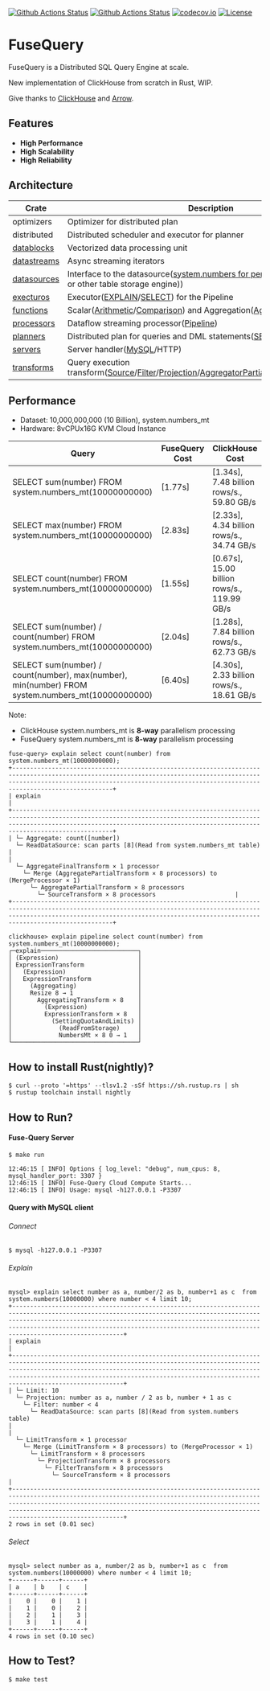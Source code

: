 [![Github Actions Status](https://github.com/datafusedev/fuse-query/workflows/FuseQuery%20Lint/badge.svg)](https://github.com/datafusedev/fuse-query/actions?query=workflow%3A%22FuseQuery+Lint%22)
[![Github Actions Status](https://github.com/datafusedev/fuse-query/workflows/FuseQuery%20Test/badge.svg)](https://github.com/datafusedev/fuse-query/actions?query=workflow%3A%22FuseQuery+Test%22)
[![codecov.io](https://codecov.io/gh/datafusedev/fuse-query/graphs/badge.svg)](https://codecov.io/gh/datafusedev/fuse-query/branch/master)
[![License](https://img.shields.io/badge/License-AGPL%203.0-blue.svg)](https://opensource.org/licenses/AGPL-3.0)

# FuseQuery

FuseQuery is a Distributed SQL Query Engine at scale.

New implementation of ClickHouse from scratch in Rust, WIP.

Give thanks to [ClickHouse](https://github.com/ClickHouse/ClickHouse) and [Arrow](https://github.com/apache/arrow).

## Features

* **High Performance**
* **High Scalability**
* **High Reliability**


## Architecture

| Crate     | Description |  Status |
|-----------|-------------|-------------|
| optimizers | Optimizer for distributed plan | TODO |
| distributed | Distributed scheduler and executor for planner | TODO |
| [datablocks](src/datablocks) | Vectorized data processing unit | WIP |
| [datastreams](src/datastreams) | Async streaming iterators | WIP |
| [datasources](src/datasources) | Interface to the datasource([system.numbers for performance](src/datasources/system)/Remote(S3 or other table storage engine)) | WIP |
| [execturos](src/executors) | Executor([EXPLAIN](src/executors/executor_explain.rs)/[SELECT](src/executors/executor_select.rs)) for the Pipeline | WIP |
| [functions](src/functions) | Scalar([Arithmetic](src/functions/function_arithmetic.rs)/[Comparison](src/functions/function_comparison.rs)) and Aggregation([Aggregator](src/functions/function_aggregator.rs)) functions | WIP |
| [processors](src/processors) | Dataflow streaming processor([Pipeline](src/processors/pipeline.rs)) | WIP |
| [planners](src/planners) | Distributed plan for queries and DML statements([SELECT](src/planners/plan_select.rs)/[EXPLAIN](src/planners/plan_explain.rs)) | WIP |
| [servers](src/servers) | Server handler([MySQL](src/servers/mysql)/HTTP) | MySQL |
| [transforms](src/transforms) | Query execution transform([Source](src/transforms/transform_source.rs)/[Filter](src/transforms/transform_filter.rs)/[Projection](src/transforms/transform_projection.rs)/[AggregatorPartial](src/transforms/transform_aggregate_partial.rs)/[AggregatorFinal](src/transforms/transform_aggregate_final.rs)/[Limit](src/transforms/transform_limit.rs)) | WIP |

## Performance

* Dataset: 10,000,000,000 (10 Billion), system.numbers_mt 
* Hardware: 8vCPUx16G KVM Cloud Instance


|Query |FuseQuery Cost| ClickHouse Cost|
|-------------------------------|---------------| ----|
|SELECT sum(number) FROM system.numbers_mt(10000000000) | [1.77s] | [1.34s], 7.48 billion rows/s., 59.80 GB/s|
|SELECT max(number) FROM system.numbers_mt(10000000000) | [2.83s] | [2.33s], 4.34 billion rows/s., 34.74 GB/s|
|SELECT count(number) FROM system.numbers_mt(10000000000) | [1.55s] | [0.67s], 15.00 billion rows/s., 119.99 GB/s|
|SELECT sum(number) / count(number) FROM system.numbers_mt(10000000000) | [2.04s] | [1.28s], 7.84 billion rows/s., 62.73 GB/s|
|SELECT sum(number) / count(number), max(number), min(number) FROM system.numbers_mt(10000000000) | [6.40s] | [4.30s], 2.33 billion rows/s., 18.61 GB/s|

Note:
* ClickHouse system.numbers_mt is <b>8-way</b> parallelism processing
* FuseQuery system.numbers_mt is <b>8-way</b> parallelism processing

```
fuse-query> explain select count(number) from system.numbers_mt(10000000000);
+----------------------------------------------------------------------------------------------------------------------------------------------------------------------------------------------------------------------------------------------+
| explain                                                                                                                                                                                                                                      |
+----------------------------------------------------------------------------------------------------------------------------------------------------------------------------------------------------------------------------------------------+
| └─ Aggregate: count([number])
  └─ ReadDataSource: scan parts [8](Read from system.numbers_mt table)                                                                                                                                            |
| 
  └─ AggregateFinalTransform × 1 processor
    └─ Merge (AggregatePartialTransform × 8 processors) to (MergeProcessor × 1)
      └─ AggregatePartialTransform × 8 processors
        └─ SourceTransform × 8 processors                      |
+----------------------------------------------------------------------------------------------------------------------------------------------------------------------------------------------------------------------------------------------+

clickhouse> explain pipeline select count(number) from system.numbers_mt(10000000000);
┌─explain───────────────────────────┐
│ (Expression)                      │
│ ExpressionTransform               │
│   (Expression)                    │
│   ExpressionTransform             │
│     (Aggregating)                 │
│     Resize 8 → 1                  │
│       AggregatingTransform × 8    │
│         (Expression)              │
│         ExpressionTransform × 8   │
│           (SettingQuotaAndLimits) │
│             (ReadFromStorage)     │
│             NumbersMt × 8 0 → 1   │
└───────────────────────────────────┘
```

## How to install Rust(nightly)?
```
$ curl --proto '=https' --tlsv1.2 -sSf https://sh.rustup.rs | sh
$ rustup toolchain install nightly
```


## How to Run?

#### Fuse-Query Server
```
$ make run

12:46:15 [ INFO] Options { log_level: "debug", num_cpus: 8, mysql_handler_port: 3307 }
12:46:15 [ INFO] Fuse-Query Cloud Compute Starts...
12:46:15 [ INFO] Usage: mysql -h127.0.0.1 -P3307
```

#### Query with MySQL client
###### Connect
```
$ mysql -h127.0.0.1 -P3307
```

###### Explain
```
mysql> explain select number as a, number/2 as b, number+1 as c  from system.numbers(10000000) where number < 4 limit 10;
+-----------------------------------------------------------------------------------------------------------------------------------------------------------------------------------------------------------------------------------------------------------------------------------------------------------------------+
| explain                                                                                                                                                                                                                                                                                                               |
+-----------------------------------------------------------------------------------------------------------------------------------------------------------------------------------------------------------------------------------------------------------------------------------------------------------------------+
| └─ Limit: 10
  └─ Projection: number as a, number / 2 as b, number + 1 as c
    └─ Filter: number < 4
      └─ ReadDataSource: scan parts [8](Read from system.numbers table)                                                                                                                                         |
| 
  └─ LimitTransform × 1 processor
    └─ Merge (LimitTransform × 8 processors) to (MergeProcessor × 1)
      └─ LimitTransform × 8 processors
        └─ ProjectionTransform × 8 processors
          └─ FilterTransform × 8 processors
            └─ SourceTransform × 8 processors                                |
+-----------------------------------------------------------------------------------------------------------------------------------------------------------------------------------------------------------------------------------------------------------------------------------------------------------------------+
2 rows in set (0.01 sec)

```

###### Select
```
mysql> select number as a, number/2 as b, number+1 as c  from system.numbers(10000000) where number < 4 limit 10;
+------+------+------+
| a    | b    | c    |
+------+------+------+
|    0 |    0 |    1 |
|    1 |    0 |    2 |
|    2 |    1 |    3 |
|    3 |    1 |    4 |
+------+------+------+
4 rows in set (0.10 sec)
```

## How to Test?

```
$ make test
```
